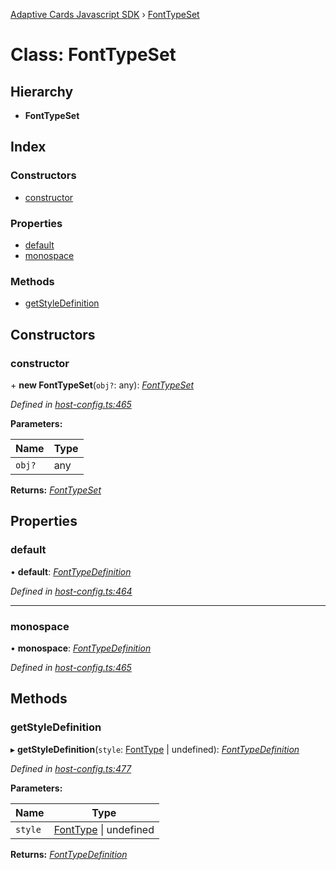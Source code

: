 [Adaptive Cards Javascript SDK](../README.md) › [FontTypeSet](fonttypeset.md)

# Class: FontTypeSet

## Hierarchy

* **FontTypeSet**

## Index

### Constructors

* [constructor](fonttypeset.md#constructor)

### Properties

* [default](fonttypeset.md#default)
* [monospace](fonttypeset.md#monospace)

### Methods

* [getStyleDefinition](fonttypeset.md#getstyledefinition)

## Constructors

###  constructor

\+ **new FontTypeSet**(`obj?`: any): *[FontTypeSet](fonttypeset.md)*

*Defined in [host-config.ts:465](https://github.com/microsoft/AdaptiveCards/blob/8588bd5ad/source/nodejs/adaptivecards/src/host-config.ts#L465)*

**Parameters:**

Name | Type |
------ | ------ |
`obj?` | any |

**Returns:** *[FontTypeSet](fonttypeset.md)*

## Properties

###  default

• **default**: *[FontTypeDefinition](fonttypedefinition.md)*

*Defined in [host-config.ts:464](https://github.com/microsoft/AdaptiveCards/blob/8588bd5ad/source/nodejs/adaptivecards/src/host-config.ts#L464)*

___

###  monospace

• **monospace**: *[FontTypeDefinition](fonttypedefinition.md)*

*Defined in [host-config.ts:465](https://github.com/microsoft/AdaptiveCards/blob/8588bd5ad/source/nodejs/adaptivecards/src/host-config.ts#L465)*

## Methods

###  getStyleDefinition

▸ **getStyleDefinition**(`style`: [FontType](../enums/fonttype.md) | undefined): *[FontTypeDefinition](fonttypedefinition.md)*

*Defined in [host-config.ts:477](https://github.com/microsoft/AdaptiveCards/blob/8588bd5ad/source/nodejs/adaptivecards/src/host-config.ts#L477)*

**Parameters:**

Name | Type |
------ | ------ |
`style` | [FontType](../enums/fonttype.md) &#124; undefined |

**Returns:** *[FontTypeDefinition](fonttypedefinition.md)*
